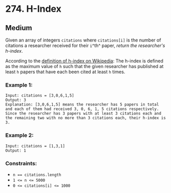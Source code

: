 # 274. H-Index

## Medium

Given an array of integers `citations` where `citations[i]` is the number of citations a researcher received for their `i`^th^ paper, *return the researcher's h-index*.

According to the [definition of h-index on Wikipedia](https://en.wikipedia.org/wiki/In-place_algorithm): The h-index is defined as the maximum value of `h` such that the given researcher has published at least `h` papers that have each been cited at least `h` times.

### Example 1:

```console
Input: citations = [3,0,6,1,5]
Output: 3
Explanation: [3,0,6,1,5] means the researcher has 5 papers in total and each of them had received 3, 0, 6, 1, 5 citations respectively.
Since the researcher has 3 papers with at least 3 citations each and the remaining two with no more than 3 citations each, their h-index is 3.
```

### Example 2:

```console
Input: citations = [1,3,1]
Output: 1
```

### Constraints:

- `n == citations.length`
- `1 <= n <= 5000`
- `0 <= citations[i] <= 1000`